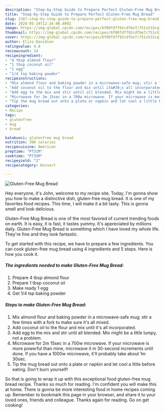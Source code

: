 ```yaml
---
description: "Step-by-Step Guide to Prepare Perfect Gluten-Free Mug Bread"
title: "Step-by-Step Guide to Prepare Perfect Gluten-Free Mug Bread"
slug: 2167-step-by-step-guide-to-prepare-perfect-gluten-free-mug-bread
date: 2020-05-24T12:34:00.899Z
image: https://img-global.cpcdn.com/recipes/6f08fd7f92cdfbe7/751x532cq70/gluten-free-mug-bread-recipe-main-photo.jpg
thumbnail: https://img-global.cpcdn.com/recipes/6f08fd7f92cdfbe7/751x532cq70/gluten-free-mug-bread-recipe-main-photo.jpg
cover: https://img-global.cpcdn.com/recipes/6f08fd7f92cdfbe7/751x532cq70/gluten-free-mug-bread-recipe-main-photo.jpg
author: Eliza Davidson
ratingvalue: 4.8
reviewcount: 14
recipeingredient:
- "4 tbsp almond flour"
- "1 tbsp coconut oil"
- "1 egg"
- "1/4 tsp baking powder"
recipeinstructions:
- "Mix almond flour and baking powder in a microwave-safe mug; stir a few times with a fork to make sure it&#39;s all mixed."
- "Add coconut oil to the flour and mix until it&#39;s all incorporated."
- "Add egg to the mix and stir until all blended. Mix might be a little lumpy, not a problem."
- "Microwave for 2m 15sec in a 700w microwave. If your microwave is more powerful than mine, microwave it in 30-second increments until done. If you have a 1000w microwave, it&#39;ll probably take about 1m 30sec."
- "Tip the mug bread out onto a plate or napkin and let cool a little before eating. Don&#39;t burn yourself!"
categories:
- Recipe
tags:
- glutenfree
- mug
- bread

katakunci: glutenfree mug bread 
nutrition: 300 calories
recipecuisine: American
preptime: "PT31M"
cooktime: "PT35M"
recipeyield: "2"
recipecategory: Dessert

---
```



![Gluten-Free Mug Bread](https://img-global.cpcdn.com/recipes/6f08fd7f92cdfbe7/751x532cq70/gluten-free-mug-bread-recipe-main-photo.jpg)

Hey everyone, it's John, welcome to my recipe site. Today, I'm gonna show you how to make a distinctive dish, gluten-free mug bread. It is one of my favorites food recipes. This time, I will make it a bit tasty. This is gonna smell and look delicious.



Gluten-Free Mug Bread is one of the most favored of current trending foods on earth. It is easy, it is fast, it tastes yummy. It's appreciated by millions daily. Gluten-Free Mug Bread is something which I have loved my whole life. They're fine and they look fantastic.


To get started with this recipe, we have to prepare a few ingredients. You can cook gluten-free mug bread using 4 ingredients and 5 steps. Here is how you cook it.

<!--inarticleads1-->

##### The ingredients needed to make Gluten-Free Mug Bread:

1. Prepare 4 tbsp almond flour
1. Prepare 1 tbsp coconut oil
1. Make ready 1 egg
1. Get 1/4 tsp baking powder




<!--inarticleads2-->

##### Steps to make Gluten-Free Mug Bread:

1. Mix almond flour and baking powder in a microwave-safe mug; stir a few times with a fork to make sure it&#39;s all mixed.
1. Add coconut oil to the flour and mix until it&#39;s all incorporated.
1. Add egg to the mix and stir until all blended. Mix might be a little lumpy, not a problem.
1. Microwave for 2m 15sec in a 700w microwave. If your microwave is more powerful than mine, microwave it in 30-second increments until done. If you have a 1000w microwave, it&#39;ll probably take about 1m 30sec.
1. Tip the mug bread out onto a plate or napkin and let cool a little before eating. Don&#39;t burn yourself!




So that is going to wrap it up with this exceptional food gluten-free mug bread recipe. Thanks so much for reading. I'm confident you will make this at home. There is gonna be more interesting food in home recipes coming up. Remember to bookmark this page in your browser, and share it to your loved ones, friends and colleague. Thanks again for reading. Go on get cooking!
